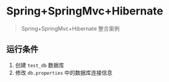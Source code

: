# Spring+SpringMvc+Hibernate  



> Spring+SpringMvc+Hibernate  整合案例



## 运行条件

1. 创建 `test_db` 数据库
2. 修改  `db.properties` 中的数据库连接信息